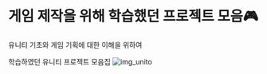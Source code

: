 # 게임 제작을 위해 학습했던 프로젝트 모음🎮
유니티 기초와 게임 기획에 대한 이해을 위하여

학습하였던 유니티 프로젝트 모음집
![img_unito](https://user-images.githubusercontent.com/101624688/204177642-613948b9-939c-4471-84ab-e2e33c9671fe.jpg)
